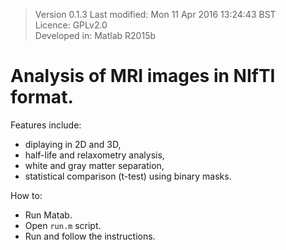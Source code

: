> Version 0.1.3
> Last modified: Mon 11 Apr 2016 13:24:43 BST  
> Licence: GPLv2.0  
> Developed in: Matlab R2015b   

# Analysis of MRI images in NIfTI format. 
Features include: 
- diplaying in 2D and 3D, 
- half-life and relaxometry analysis, 
- white and gray matter separation, 
- statistical comparison (t-test) using binary masks.

How to:
- Run Matab.
- Open `run.m` script.
- Run and follow the instructions. 
